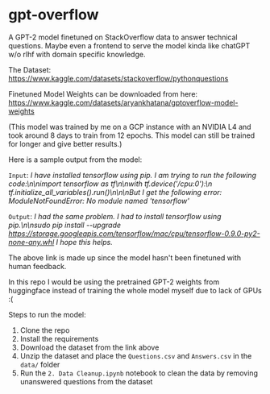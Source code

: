 # gpt-overflow
A GPT-2 model finetuned on StackOverflow data to answer technical questions.
Maybe even a frontend to serve the model kinda like chatGPT w/o rlhf with
domain specific knowledge.

The Dataset: https://www.kaggle.com/datasets/stackoverflow/pythonquestions

Finetuned Model Weights can be downloaded from here: https://www.kaggle.com/datasets/aryankhatana/gptoverflow-model-weights

(This model was trained by me on a GCP instance with an NVIDIA L4 and took around 8 days to train from 12 epochs. This model can still be trained for longer and give better results.)

Here is a sample output from the model:

```Input```: *I have installed tensorflow using pip. I am trying to run the following code:\n\nimport tensorflow as tf\n\nwith tf.device(\'/cpu:0\'):\n    tf.initialize_all_variables().run()\n\n\nBut I get the following error: ModuleNotFoundError: No module named 'tensorflow'*

```Output```: *I had the same problem. I had to install tensorflow using pip.\n\nsudo pip install --upgrade https://storage.googleapis.com/tensorflow/mac/cpu/tensorflow-0.9.0-py2-none-any.whl I hope this helps.*

The above link is made up since the model hasn't been finetuned with human feedback.

In this repo I would be using the pretrained GPT-2 weights from
huggingface instead of training the whole model myself due to lack of GPUs :(

Steps to run the model:
1. Clone the repo
2. Install the requirements
3. Download the dataset from the link above
4. Unzip the dataset and place the `Questions.csv` and `Answers.csv` in the
   `data/` folder
5. Run the `2. Data Cleanup.ipynb` notebook to clean the data by removing
   unanswered questions from the dataset
